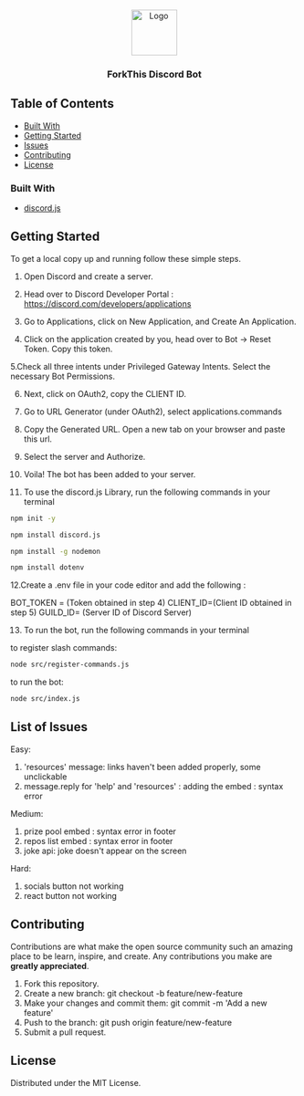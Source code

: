 <!-- PROJECT LOGO -->
<br />
<p align="center">
  <a href="https://github.com/csivitu/Template">
    <img src="https://csivit.com/images/favicon.png" alt="Logo" width="80">
  </a>

  <h3 align="center">ForkThis Discord Bot</h3>
</p>



<!-- TABLE OF CONTENTS -->
## Table of Contents
  * [Built With](#built-with)
* [Getting Started](#getting-started)
* [Issues](#issues)
* [Contributing](#contributing)
* [License](#license)



### Built With

* [discord.js](https://discord.js.org/)

<!-- GETTING STARTED -->
## Getting Started

To get a local copy up and running follow these simple steps.

1. Open Discord and create a server.

2. Head over to Discord Developer Portal : https://discord.com/developers/applications

3. Go to Applications, click on New Application, and Create An Application.

4. Click on the application created by you, head over to 
Bot -> Reset Token. Copy this token. 

5.Check all three intents under Privileged Gateway Intents. Select the necessary Bot Permissions.

6. Next, click on OAuth2, copy the CLIENT ID.

7. Go to URL Generator (under OAuth2), select applications.commands

8. Copy the Generated URL. Open a new tab on your browser and paste this url.

9. Select the server and Authorize.

10. Voila! The bot has been added to your server.

11. To use the discord.js Library, run the following commands in your terminal
```sh
npm init -y
```
```sh
npm install discord.js
```
```sh
npm install -g nodemon
```
```sh
npm install dotenv
```

12.Create a .env file in your code editor and add the following :

BOT_TOKEN = (Token obtained in step 4)
CLIENT_ID=(Client ID obtained in step 5)
GUILD_ID= (Server ID of Discord Server)

13. To run the bot, run the following commands in your terminal

to register slash commands:
```sh
node src/register-commands.js
```

to run the bot:
```sh
node src/index.js
```


<!-- ISSUES -->
## List of Issues
Easy: 
1. 'resources' message: links haven't been added properly, some unclickable
2. message.reply for 'help' and 'resources' : adding the embed : syntax error

Medium:
1. prize pool embed : syntax error in footer
2. repos list embed : syntax error in footer
3. joke api: joke doesn't appear on the screen

Hard:
1. socials button not working
2. react button not working




<!-- CONTRIBUTING -->
## Contributing

Contributions are what make the open source community such an amazing place to be learn, inspire, and create. Any contributions you make are **greatly appreciated**.

1. Fork this repository.
2. Create a new branch: git checkout -b feature/new-feature
3. Make your changes and commit them: git commit -m 'Add a new feature'
4. Push to the branch: git push origin feature/new-feature
5. Submit a pull request.

<!-- LICENSE -->
## License

Distributed under the MIT License.

